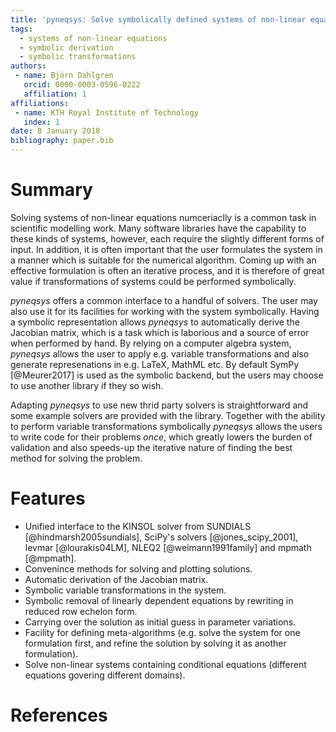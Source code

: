 ```yaml
---
title: 'pyneqsys: Solve symbolically defined systems of non-linear equations numerically'
tags:
  - systems of non-linear equations
  - symbolic derivation
  - symbolic transformations
authors:
 - name: Björn Dahlgren
   orcid: 0000-0003-0596-0222
   affiliation: 1
affiliations:
 - name: KTH Royal Institute of Technology
   index: 1
date: 8 January 2018
bibliography: paper.bib
---
```


# Summary
Solving systems of non-linear equations numceriaclly is a common task in scientific modelling
work. Many software libraries have the capability to these kinds of systems, however, each
require the slightly different forms of input. In addition, it is often important that the
user formulates the system in a manner which is suitable for the numerical algorithm. Coming
up with an effective formulation is often an iterative process, and it is therefore of great
value if transformations of systems could be performed symbolically.

*pyneqsys* offers a common interface to a handful of solvers. The user may also use it for
its facilities for working with the system symbolically. Having a symbolic representation
allows *pyneqsys* to automatically derive the Jacobian matrix, which is a task which is
laborious and a source of error when performed by hand. By relying on a computer algebra system,
*pyneqsys* allows the user to apply e.g. variable transformations and also generate represenations
in e.g. LaTeX, MathML etc. By default SymPy [@Meurer2017] is used as the symbolic backend, but the
users may choose to use another library if they so wish.

Adapting *pyneqsys* to use new thrid party solvers is straightforward and some example solvers are
provided with the library. Together with the ability to perform variable transformations symbolically
*pyneqsys* allows the users to write code for their problems *once*, which greatly lowers the burden
of validation and also speeds-up the iterative nature of finding the best method for solving the problem.


# Features
- Unified interface to the KINSOL solver from SUNDIALS [@hindmarsh2005sundials],
  SciPy's solvers [@jones_scipy_2001], levmar [@lourakis04LM], NLEQ2 [@weimann1991family] and mpmath [@mpmath].
- Convenince methods for solving and plotting solutions.
- Automatic derivation of the Jacobian matrix.
- Symbolic variable transformations in the system.
- Symbolic removal of linearly dependent equations by rewriting in reduced row echelon form.
- Carrying over the solution as initial guess in parameter variations.
- Facility for defining meta-algorithms (e.g. solve the system for one formulation first, and
  refine the solution by solving it as another formulation).
- Solve non-linear systems containing conditional equations (different equations govering different
  domains).

# References
